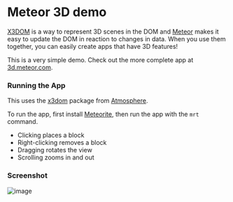 Meteor 3D demo
=================

[X3DOM](http://www.x3dom.org/) is a way to represent 3D scenes in the DOM and
[Meteor](http://meteor.com) makes it easy to update the DOM in reaction to changes in data.  When you use them together, you can easily create apps that have 3D features!

This is a very simple demo. Check out the more complete app at [3d.meteor.com](http://3d.meteor.com/).

### Running the App

This uses the [x3dom](https://github.com/stubailo/meteor-x3dom) package from [Atmosphere](https://atmosphere.meteor.com/).

To run the app, first install [Meteorite](http://oortcloud.github.io/meteorite/), then run the app with the `mrt` command.

- Clicking places a block
- Right-clicking removes a block
- Dragging rotates the view
- Scrolling zooms in and out

### Screenshot

![image](http://i.imgur.com/Szt82H5.png)